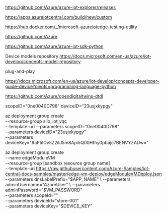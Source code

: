 

https://github.com/Azure/azure-iot-explorer/releases


https://apps.azureiotcentral.com/build/new/custom

https://hub.docker.com/_/microsoft-azureiotedge-testing-utility

https://github.com/Azure

https://github.com/Azure/azure-iot-sdk-python


Device models repository
https://docs.microsoft.com/en-us/azure/iot-develop/concepts-model-repository


plug-and-play

https://docs.microsoft.com/en-us/azure/iot-develop/concepts-developer-guide-device?pivots=programming-language-python


https://github.com/Azure/opendigitaltwins-dtdl


scopeID="0ne0040D798"
deviceID="23usjxkypgy"


az deployment group create \
  --resource-group silo_iot_vqc \
  --template-uri 
  --parameters scopeID="0ne0040D798" \
  --parameters deviceID="23usjxkypgy" \
  --parameters deviceKey="9aP5lOv5Z2iIJ5m8Api5Q00Hfhy0pbajc7BENVYZAUw="


az deployment group create \
  --name edgeModuleVM \
  --resource-group [sandbox resource group name] \
  --template-uri https://raw.githubusercontent.com/Azure-Samples/iot-central-docs-samples/master/edge-vm-deploy/edgeModuleVMDeploy.json \
  --parameters dnsLabelPrefix="$APP_NAME" \
  --parameters adminUsername="AzureUser" \
  --parameters adminPassword="$VM_PASSWORD" \
  --parameters scopeId="" \
  --parameters deviceId="store-001" \
  --parameters deviceKey="$DEVICE_KEY"
